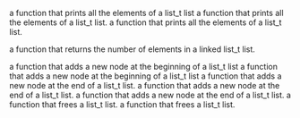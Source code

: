 a function that prints all the elements of a list_t list
a function that prints all the elements of a list_t list.
a function that prints all the elements of a list_t list.






a function that returns the number of elements in a linked list_t list.

a function that adds a new node at the beginning of a list_t list
a function that adds a new node at the beginning of a list_t list
a function that adds a new node at the end of a list_t list.
a function that adds a new node at the end of a list_t list.
a function that adds a new node at the end of a list_t list.
a function that frees a list_t list.
a function that frees a list_t list.
